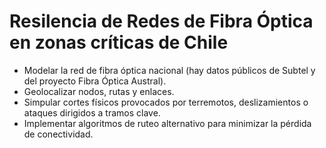 # Resilencia de Redes de Fibra Óptica en zonas críticas de Chile

- Modelar la red de fibra óptica nacional (hay datos públicos de Subtel y del proyecto Fibra Óptica Austral).
- Geolocalizar nodos, rutas y enlaces.
- Simpular cortes físicos provocados por terremotos, deslizamientos o ataques dirigidos a tramos clave.
- Implementar algoritmos de ruteo alternativo para minimizar la pérdida de conectividad.
